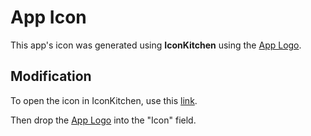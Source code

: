 # App Icon

This app's icon was generated using **IconKitchen** using the [App Logo](/applogo.png).

## Modification

To open the icon in IconKitchen, use this [link](https://icon.kitchen/i/H4sIAAAAAAAAAz2QQU8DIRCF%2F8pmvGhCDIu7sXL14MnExN6Mh6GwLCm7VBbUpul%2FF6ZuOQ3fMO895gTf6LNZQJ5AY9xvRzMZkAP6xTAY7PZ4KFdwE1oDFbzisgeZYqb2c%2FAhlv7NQIdevKHWbrZVMYUDyLZnEJ0d06VUIaUwXWpvBqLnglcrG1E7M6eiVZj5TTkWXLTWEjDao69pdv%2Fu0Sq8FaJnTSdYI%2FqWNfxe9HdAui%2BrYBGhibYG7hTnXQ1MSFS0Qd4%2BdQXhbIu%2BfOA0%2Fz4iBVu%2Bsos7Mlaorbn%2BnXO%2B4Y%2FVbAo6%2B7rMD%2FgxCj7Pf%2F7M49xfAQAA).

Then drop the [App Logo](/applogo.png) into the "Icon" field.
